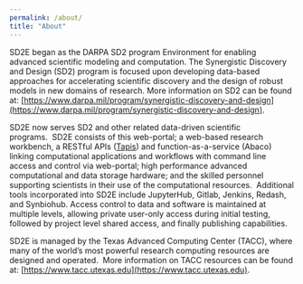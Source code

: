 ```yaml
---
permalink: /about/
title: "About"
---
```


SD2E began as the DARPA SD2 program Environment for enabling advanced scientific modeling and computation. The Synergistic Discovery and Design (SD2) program is focused upon developing data-based approaches for accelerating scientific discovery and the design of robust models in new domains of research. More information on SD2 can be found at: [https://www.darpa.mil/program/synergistic-discovery-and-design](https://www.darpa.mil/program/synergistic-discovery-and-design).

SD2E now serves SD2 and other related data-driven scientific programs.  SD2E consists of this web-portal; a web-based research workbench, a RESTful APIs ([Tapis](https://tapis-project.org/)) and function-as-a-service (Abaco) linking computational applications and workflows with command line access and control via web-portal; high performance advanced computational and data storage hardware; and the skilled personnel supporting scientists in their use of the computational resources.  Additional tools incorporated into SD2E include JupyterHub, Gitlab, Jenkins, Redash, and Synbiohub. Access control to data and software is maintained at multiple levels, allowing private user-only access during initial testing, followed by project level shared access, and finally publishing capabilities.

SD2E is managed by the Texas Advanced Computing Center (TACC), where many of the world’s most powerful research computing resources are designed and operated.  More information on TACC resources can be found at: [https://www.tacc.utexas.edu](https://www.tacc.utexas.edu).
